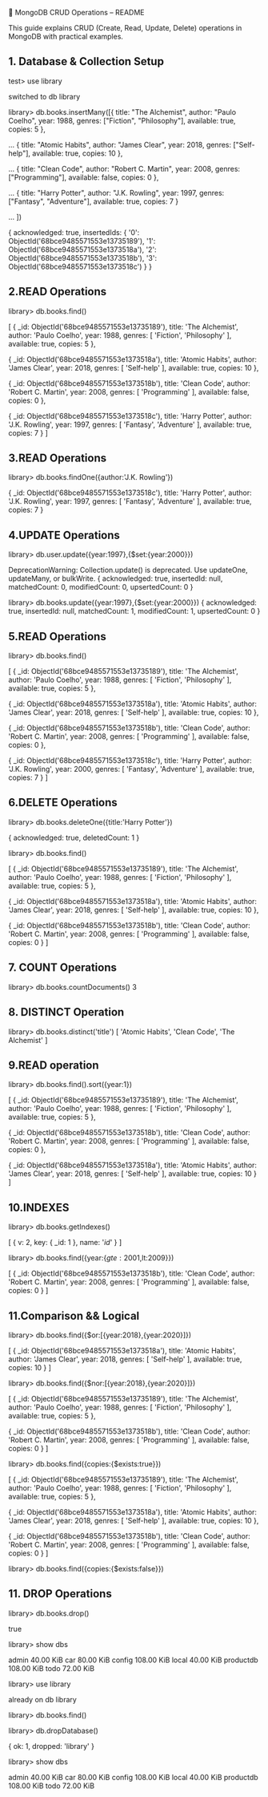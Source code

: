📘 MongoDB CRUD Operations – README

This guide explains CRUD (Create, Read, Update, Delete) operations in MongoDB with practical examples.

## 1. Database & Collection Setup
   
test> use library

switched to db library

library> db.books.insertMany([{ title: "The Alchemist", author: "Paulo Coelho", year: 1988, genres: ["Fiction", "Philosophy"], available: true, copies: 5 },

...   { title: "Atomic Habits", author: "James Clear", year: 2018, genres: ["Self-help"], available: true, copies: 10 },

...   { title: "Clean Code", author: "Robert C. Martin", year: 2008, genres: ["Programming"], available: false, copies: 0 },

...   { title: "Harry Potter", author: "J.K. Rowling", year: 1997, genres: ["Fantasy", "Adventure"], available: true, copies: 7 }

... ])

{
  acknowledged: true,
  insertedIds: {
    '0': ObjectId('68bce9485571553e13735189'),
    '1': ObjectId('68bce9485571553e1373518a'),
    '2': ObjectId('68bce9485571553e1373518b'),
    '3': ObjectId('68bce9485571553e1373518c')
  }
}

## 2.READ Operations
library> db.books.find()

[
  {
    _id: ObjectId('68bce9485571553e13735189'),
    title: 'The Alchemist',
    author: 'Paulo Coelho',
    year: 1988,
    genres: [ 'Fiction', 'Philosophy' ],
    available: true,
    copies: 5
  },
  
  {
    _id: ObjectId('68bce9485571553e1373518a'),
    title: 'Atomic Habits',
    author: 'James Clear',
    year: 2018,
    genres: [ 'Self-help' ],
    available: true,
    copies: 10
  },
  
  {
    _id: ObjectId('68bce9485571553e1373518b'),
    title: 'Clean Code',
    author: 'Robert C. Martin',
    year: 2008,
    genres: [ 'Programming' ],
    available: false,
    copies: 0
  },
  
  {
    _id: ObjectId('68bce9485571553e1373518c'),
    title: 'Harry Potter',
    author: 'J.K. Rowling',
    year: 1997,
    genres: [ 'Fantasy', 'Adventure' ],
    available: true,
    copies: 7
  }
]

## 3.READ Operations
library> db.books.findOne({author:'J.K. Rowling'})

{
  _id: ObjectId('68bce9485571553e1373518c'),
  title: 'Harry Potter',
  author: 'J.K. Rowling',
  year: 1997,
  genres: [ 'Fantasy', 'Adventure' ],
  available: true,
  copies: 7
}


## 4.UPDATE Operations
library> db.user.update({year:1997},{$set:{year:2000}})

DeprecationWarning: Collection.update() is deprecated. Use updateOne, updateMany, or bulkWrite.
{
  acknowledged: true,
  insertedId: null,
  matchedCount: 0,
  modifiedCount: 0,
  upsertedCount: 0
}

library> db.books.update({year:1997},{$set:{year:2000}})
{
  acknowledged: true,
  insertedId: null,
  matchedCount: 1,
  modifiedCount: 1,
  upsertedCount: 0
}

## 5.READ Operations

library> db.books.find()

[
  {
    _id: ObjectId('68bce9485571553e13735189'),
    title: 'The Alchemist',
    author: 'Paulo Coelho',
    year: 1988,
    genres: [ 'Fiction', 'Philosophy' ],
    available: true,
    copies: 5
  },
  
  {
    _id: ObjectId('68bce9485571553e1373518a'),
    title: 'Atomic Habits',
    author: 'James Clear',
    year: 2018,
    genres: [ 'Self-help' ],
    available: true,
    copies: 10
  },
  
  {
    _id: ObjectId('68bce9485571553e1373518b'),
    title: 'Clean Code',
    author: 'Robert C. Martin',
    year: 2008,
    genres: [ 'Programming' ],
    available: false,
    copies: 0
  },
  
  {
    _id: ObjectId('68bce9485571553e1373518c'),
    title: 'Harry Potter',
    author: 'J.K. Rowling',
    year: 2000,
    genres: [ 'Fantasy', 'Adventure' ],
    available: true,
    copies: 7
  }
]

## 6.DELETE Operations

library> db.books.deleteOne({title:'Harry Potter'})

{ acknowledged: true, deletedCount: 1 }

library> db.books.find()

[
  {
    _id: ObjectId('68bce9485571553e13735189'),
    title: 'The Alchemist',
    author: 'Paulo Coelho',
    year: 1988,
    genres: [ 'Fiction', 'Philosophy' ],
    available: true,
    copies: 5
  },
  
  {
    _id: ObjectId('68bce9485571553e1373518a'),
    title: 'Atomic Habits',
    author: 'James Clear',
    year: 2018,
    genres: [ 'Self-help' ],
    available: true,
    copies: 10
  },
  
  {
    _id: ObjectId('68bce9485571553e1373518b'),
    title: 'Clean Code',
    author: 'Robert C. Martin',
    year: 2008,
    genres: [ 'Programming' ],
    available: false,
    copies: 0
  }
]

## 7. COUNT Operations
library> db.books.countDocuments()
3

## 8. DISTINCT Operation
library> db.books.distinct('title')
[ 'Atomic Habits', 'Clean Code', 'The Alchemist' ]

## 9.READ operation
library> db.books.find().sort({year:1})

[
  {
    _id: ObjectId('68bce9485571553e13735189'),
    title: 'The Alchemist',
    author: 'Paulo Coelho',
    year: 1988,
    genres: [ 'Fiction', 'Philosophy' ],
    available: true,
    copies: 5
  },
  
  {
    _id: ObjectId('68bce9485571553e1373518b'),
    title: 'Clean Code',
    author: 'Robert C. Martin',
    year: 2008,
    genres: [ 'Programming' ],
    available: false,
    copies: 0
  },
  
  {
    _id: ObjectId('68bce9485571553e1373518a'),
    title: 'Atomic Habits',
    author: 'James Clear',
    year: 2018,
    genres: [ 'Self-help' ],
    available: true,
    copies: 10
  }
]

 ## 10.INDEXES
library> db.books.getIndexes()

[ { v: 2, key: { _id: 1 }, name: '_id_' } ]

library> db.books.find({year:{$gte:2001,$lt:2009}})

[
  {
    _id: ObjectId('68bce9485571553e1373518b'),
    title: 'Clean Code',
    author: 'Robert C. Martin',
    year: 2008,
    genres: [ 'Programming' ],
    available: false,
    copies: 0
  }
]

## 11.Comparison && Logical

library> db.books.find({$or:[{year:2018},{year:2020}]})

[
  {
    _id: ObjectId('68bce9485571553e1373518a'),
    title: 'Atomic Habits',
    author: 'James Clear',
    year: 2018,
    genres: [ 'Self-help' ],
    available: true,
    copies: 10
  }
]

library>  db.books.find({$nor:[{year:2018},{year:2020}]})

[
  {
    _id: ObjectId('68bce9485571553e13735189'),
    title: 'The Alchemist',
    author: 'Paulo Coelho',
    year: 1988,
    genres: [ 'Fiction', 'Philosophy' ],
    available: true,
    copies: 5
  },
  
  {
    _id: ObjectId('68bce9485571553e1373518b'),
    title: 'Clean Code',
    author: 'Robert C. Martin',
    year: 2008,
    genres: [ 'Programming' ],
    available: false,
    copies: 0
  }
]

library> db.books.find({copies:{$exists:true}})

[
  {
    _id: ObjectId('68bce9485571553e13735189'),
    title: 'The Alchemist',
    author: 'Paulo Coelho',
    year: 1988,
    genres: [ 'Fiction', 'Philosophy' ],
    available: true,
    copies: 5
  },
  
  {
    _id: ObjectId('68bce9485571553e1373518a'),
    title: 'Atomic Habits',
    author: 'James Clear',
    year: 2018,
    genres: [ 'Self-help' ],
    available: true,
    copies: 10
  },
  
  {
    _id: ObjectId('68bce9485571553e1373518b'),
    title: 'Clean Code',
    author: 'Robert C. Martin',
    year: 2008,
    genres: [ 'Programming' ],
    available: false,
    copies: 0
  }
]

library> db.books.find({copies:{$exists:false}})

## 11. DROP Operations

library> db.books.drop()

true

library> show dbs

admin       40.00 KiB
car         80.00 KiB
config     108.00 KiB
local       40.00 KiB
productdb  108.00 KiB
todo        72.00 KiB

library> use library

already on db library

library> db.books.find()

library> db.dropDatabase()

{ ok: 1, dropped: 'library' }

library> show dbs

admin       40.00 KiB
car         80.00 KiB
config     108.00 KiB
local       40.00 KiB
productdb  108.00 KiB
todo        72.00 KiB
